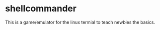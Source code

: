 shellcommander
==============

This is a game/emulator for the linux termial to teach newbies the basics.
